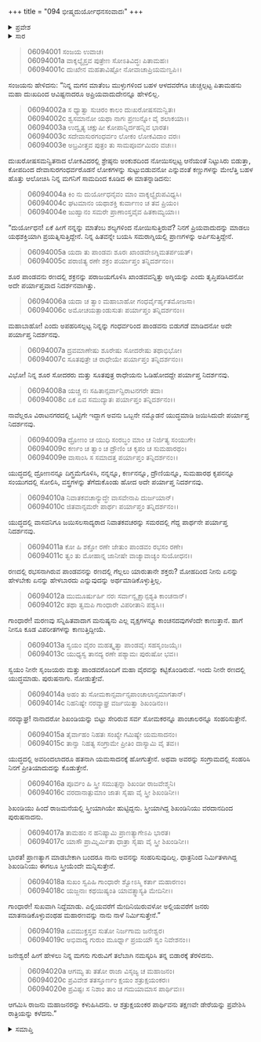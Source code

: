 +++
title = "094 ಭೀಷ್ಮದುರ್ಯೋಧನಸಂವಾದಃ"
+++

<details><summary>ಪ್ರವೇಶ</summary>


।।   ಓಂ ಓಂ ನಮೋ ನಾರಾಯಣಾಯ।।   ಶ್ರೀ ವೇದವ್ಯಾಸಾಯ ನಮಃ ।।

ಶ್ರೀ ಕೃಷ್ಣದ್ವೈಪಾಯನ ವೇದವ್ಯಾಸ ವಿರಚಿತ  

**ಶ್ರೀ ಮಹಾಭಾರತ**

**ಭೀಷ್ಮ ಪರ್ವ**

**ಭೀಷ್ಮವಧ ಪರ್ವ**

**ಅಧ್ಯಾಯ 94**

</details>

<details><summary>ಸಾರ</summary>

ಅರ್ಜುನನ ಪರಾಕ್ರಮಗಳನ್ನು ನೆನಪಿಸಿಕೊಡುತ್ತಾ “ಯುದ್ಧದಲ್ಲಿ ಅವರಿಂದಲಾದರೂ ಹತನಾಗಿ ಯಮಸಾದನಕ್ಕೆ ಹೋಗುತ್ತೇನೆ. ಅಥವಾ ಅವರನ್ನು ಸಂಗ್ರಾಮದಲ್ಲಿ ಸಂಹರಿಸಿ ನಿನಗೆ ಪ್ರೀತಿಯಾದುದನ್ನು ಕೊಡುತ್ತೇನೆ.” ಎಂದು ಭೀಷ್ಮನು ದುರ್ಯೋಧನನನ್ನು ಕಳುಹಿಸಿದುದು (1-20).


</details>


> 06094001 ಸಂಜಯ ಉವಾಚ।   
06094001a ವಾಕ್ಶಲ್ಯೈಸ್ತವ ಪುತ್ರೇಣ ಸೋಽತಿವಿದ್ಧಃ ಪಿತಾಮಹಃ।   
06094001c ದುಃಖೇನ ಮಹತಾವಿಷ್ಟೋ ನೋವಾಚಾಪ್ರಿಯಮಣ್ವಪಿ।।

ಸಂಜಯನು ಹೇಳಿದನು: “ನಿನ್ನ ಮಗನ ಮಾತೆಂಬ ಮುಳ್ಳುಗಳಿಂದ ಬಹಳ ಆಳದವರೆಗೂ ಚುಚ್ಚಲ್ಪಟ್ಟ ಪಿತಾಮಹನು ಮಹಾ ದುಃಖದಿಂದ ಆವಿಷ್ಟನಾದರೂ ಅಪ್ರಿಯವಾದುದೇನನ್ನೂ ಹೇಳಲಿಲ್ಲ.

> 06094002a ಸ ಧ್ಯಾತ್ವಾ ಸುಚಿರಂ ಕಾಲಂ ದುಃಖರೋಷಸಮನ್ವಿತಃ।   
06094002c ಶ್ವಸಮಾನೋ ಯಥಾ ನಾಗಃ ಪ್ರಣುನ್ನೋ ವೈ ಶಲಾಕಯಾ।।   
06094003a ಉದ್ವೃತ್ಯ ಚಕ್ಷುಷೀ ಕೋಪಾನ್ನಿರ್ದಹನ್ನಿವ ಭಾರತ।   
06094003c ಸದೇವಾಸುರಗಂಧರ್ವಂ ಲೋಕಂ ಲೋಕವಿದಾಂ ವರಃ।   
06094003e ಅಬ್ರವೀತ್ತವ ಪುತ್ರಂ ತು ಸಾಮಪೂರ್ವಮಿದಂ ವಚಃ।।

ದುಃಖರೋಷಸಮನ್ವಿತನಾದ ಲೋಕವಿದರಲ್ಲಿ ಶ್ರೇಷ್ಠನು ಅಂಕುಶದಿಂದ ನೋಯಿಸಲ್ಪಟ್ಟ ಆನೆಯಂತೆ ನಿಟ್ಟುಸಿರು ಬಿಡುತ್ತಾ, ಕೋಪದಿಂದ ದೇವಾಸುರಗಂಧರ್ವರೊಡನೆ ಲೋಕಗಳನ್ನು ಸುಟ್ಟುಬಿಡುವನೋ ಎನ್ನುವಂತೆ ಕಣ್ಣುಗಳನ್ನು ಮೇಲೆತ್ತಿ ಬಹಳ ಹೊತ್ತು ಆಲೋಚಿಸಿ ನಿನ್ನ ಮಗನಿಗೆ ಸಾಮದಿಂದ ಕೂಡಿದ ಈ ಮಾತನ್ನಾಡಿದನು:

> 06094004a ಕಿಂ ನು ದುರ್ಯೋಧನೈವಂ ಮಾಂ ವಾಕ್ಶಲ್ಯೈರುಪವಿಧ್ಯಸಿ।   
06094004c ಘಟಮಾನಂ ಯಥಾಶಕ್ತಿ ಕುರ್ವಾಣಂ ಚ ತವ ಪ್ರಿಯಂ।   
06094004e ಜುಹ್ವಾನಂ ಸಮರೇ ಪ್ರಾಣಾಂಸ್ತವೈವ ಹಿತಕಾಮ್ಯಯಾ।।

“ದುರ್ಯೋಧನ! ಏಕೆ ಹೀಗೆ ನನ್ನನ್ನು ಮಾತೆಂಬ ಶಲ್ಯಗಳಿಂದ ನೋಯಿಸುತ್ತಿರುವೆ? ನಿನಗೆ ಪ್ರಿಯವಾದುದನ್ನು ಮಾಡಲು ಯಥಶಕ್ತಿಯಾಗಿ ಪ್ರಯತ್ನಿಸುತ್ತಿದ್ದೇನೆ. ನಿನ್ನ ಹಿತವನ್ನೇ ಬಯಸಿ ಸಮರಾಗ್ನಿಯಲ್ಲಿ ಪ್ರಾಣಗಳನ್ನು ಅರ್ಪಿಸುತ್ತಿದ್ದೇನೆ.

> 06094005a ಯದಾ ತು ಪಾಂಡವಃ ಶೂರಃ ಖಾಂಡವೇಽಗ್ನಿಮತರ್ಪಯತ್।   
06094005c ಪರಾಜಿತ್ಯ ರಣೇ ಶಕ್ರಂ ಪರ್ಯಾಪ್ತಂ ತನ್ನಿದರ್ಶನಂ।।

ಶೂರ ಪಾಂಡವನು ರಣದಲ್ಲಿ ಶಕ್ರನನ್ನು ಪರಾಜಯಗೊಳಿಸಿ ಖಾಂಡವವನ್ನಿತ್ತು ಅಗ್ನಿಯನ್ನು ಎಂದು ತೃಪ್ತಿಪಡಿಸಿದನೋ ಅದೇ ಪರ್ಯಾಪ್ತವಾದ ನಿದರ್ಶನವಾಗಿತ್ತು.

> 06094006a ಯದಾ ಚ ತ್ವಾಂ ಮಹಾಬಾಹೋ ಗಂಧರ್ವೈರ್ಹೃತಮೋಜಸಾ।   
06094006c ಅಮೋಚಯತ್ಪಾಂಡುಸುತಃ ಪರ್ಯಾಪ್ತಂ ತನ್ನಿದರ್ಶನಂ।।

ಮಹಾಬಾಹೋ! ಎಂದು ಅಪಹರಿಸಲ್ಪಟ್ಟ ನಿನ್ನನ್ನು ಗಂಧರ್ವರಿಂದ ಪಾಂಡವನು ಬಿಡುಗಡೆ ಮಾಡಿದನೋ ಅದೇ ಪರ್ಯಾಪ್ತ ನಿದರ್ಶನವು.

> 06094007a ದ್ರವಮಾಣೇಷು ಶೂರೇಷು ಸೋದರೇಷು ತಥಾಭಿಭೋ।   
06094007c ಸೂತಪುತ್ರೇ ಚ ರಾಧೇಯೇ ಪರ್ಯಾಪ್ತಂ ತನ್ನಿದರ್ಶನಂ।।

ವಿಭೋ! ನಿನ್ನ ಶೂರ ಸೋದರರು ಮತ್ತು ಸೂತಪುತ್ರ ರಾಧೇಯನು ಓಡಿಹೋದದ್ದೇ ಪರ್ಯಾಪ್ತ ನಿದರ್ಶನವು.

> 06094008a ಯಚ್ಚ ನಃ ಸಹಿತಾನ್ಸರ್ವಾನ್ವಿರಾಟನಗರೇ ತದಾ।   
06094008c ಏಕ ಏವ ಸಮುದ್ಯಾತಃ ಪರ್ಯಾಪ್ತಂ ತನ್ನಿದರ್ಶನಂ।।

ನಾವೆಲ್ಲರೂ ವಿರಾಟನಗರದಲ್ಲಿ ಒಟ್ಟಿಗೇ ಇದ್ದಾಗ ಅವನು ಒಬ್ಬನೇ ನಮ್ಮೊಡನೆ ಯುದ್ಧಮಾಡಿ ಜಯಿಸಿದುದೇ ಪರ್ಯಾಪ್ತ ನಿದರ್ಶನವು.

> 06094009a ದ್ರೋಣಂ ಚ ಯುಧಿ ಸಂರಬ್ಧಂ ಮಾಂ ಚ ನಿರ್ಜಿತ್ಯ ಸಂಯುಗೇ।   
06094009c ಕರ್ಣಂ ಚ ತ್ವಾಂ ಚ ದ್ರೌಣಿಂ ಚ ಕೃಪಂ ಚ ಸುಮಹಾರಥಂ।   
06094009e ವಾಸಾಂಸಿ ಸ ಸಮಾದತ್ತ ಪರ್ಯಾಪ್ತಂ ತನ್ನಿದರ್ಶನಂ।।

ಯುದ್ಧದಲ್ಲಿ ದ್ರೋಣನನ್ನೂ ದಿಗ್ಭ್ರಮೆಗೊಳಿಸಿ, ನನ್ನನ್ನೂ, ಕರ್ಣನನ್ನೂ, ದ್ರೌಣಿಯನ್ನೂ, ಸುಮಹಾರಥ ಕೃಪನನ್ನೂ ಸಂಯುಗದಲ್ಲಿ ಸೋಲಿಸಿ, ವಸ್ತ್ರಗಳನ್ನು ತೆಗೆದುಕೊಂಡು ಹೋದ ಅದೇ ಪರ್ಯಾಪ್ತ ನಿದರ್ಶನವು.

> 06094010a ನಿವಾತಕವಚಾನ್ಯುದ್ಧೇ ವಾಸವೇನಾಪಿ ದುರ್ಜಯಾನ್।   
06094010c ಜಿತವಾನ್ಸಮರೇ ಪಾರ್ಥಃ ಪರ್ಯಾಪ್ತಂ ತನ್ನಿದರ್ಶನಂ।।

ಯುದ್ಧದಲ್ಲಿ ವಾಸವನಿಗೂ ಜಯಿಸಲಸಾದ್ಯರಾದ ನಿವಾತಕವಚರನ್ನು ಸಮರದಲ್ಲಿ ಗೆದ್ದ ಪಾರ್ಥನೇ ಪರ್ಯಾಪ್ತ ನಿದರ್ಶನವು.

> 06094011a ಕೋ ಹಿ ಶಕ್ತೋ ರಣೇ ಜೇತುಂ ಪಾಂಡವಂ ರಭಸಂ ರಣೇ।   
06094011c ತ್ವಂ ತು ಮೋಹಾನ್ನ ಜಾನೀಷೇ ವಾಚ್ಯಾವಾಚ್ಯಂ ಸುಯೋಧನ।।

ರಣದಲ್ಲಿ ರಭಸನಾಗಿರುವ ಪಾಂಡವನನ್ನು ರಣದಲ್ಲಿ ಗೆಲ್ಲಲು ಯಾರುತಾನೇ ಶಕ್ತರು? ಮೋಹದಿಂದ ನೀನು ಏನನ್ನು ಹೇಳಬೇಕು ಏನನ್ನು ಹೇಳಬಾರದು ಎನ್ನುವುದನ್ನು ಅರ್ಥಮಾಡಿಕೊಳ್ಳುತ್ತಿಲ್ಲ.

> 06094012a ಮುಮೂರ್ಷುರ್ಹಿ ನರಃ ಸರ್ವಾನ್ವೃಕ್ಷಾನ್ಪಶ್ಯತಿ ಕಾಂಚನಾನ್।   
06094012c ತಥಾ ತ್ವಮಪಿ ಗಾಂಧಾರೇ ವಿಪರೀತಾನಿ ಪಶ್ಯಸಿ।।

ಗಾಂಧಾರೇ! ಮರಣವು ಸನ್ನಿಹಿತವಾದಾಗ ಮನುಷ್ಯನು ಎಲ್ಲ ವೃಕ್ಷಗಳನ್ನೂ ಕಾಂಚನದವುಗಳೆಂದೇ ಕಾಣುತ್ತಾನೆ. ಹಾಗೆ ನೀನೂ ಕೂಡ ವಿಪರೀತಗಳನ್ನು ಕಾಣುತ್ತಿದ್ದೀಯೆ.

> 06094013a ಸ್ವಯಂ ವೈರಂ ಮಹತ್ಕೃತ್ವಾ ಪಾಂಡವೈಃ ಸಹಸೃಂಜಯೈಃ।   
06094013c ಯುಧ್ಯಸ್ವ ತಾನದ್ಯ ರಣೇ ಪಶ್ಯಾಮಃ ಪುರುಷೋ ಭವ।।

ಸ್ವಯಂ ನೀನೇ ಸೃಂಜಯರು ಮತ್ತು ಪಾಂಡವರೊಂದಿಗೆ ಮಹಾ ವೈರವನ್ನು ಕಟ್ಟಿಕೊಂಡಿರುವೆ. ಇಂದು ನೀನೇ ರಣದಲ್ಲಿ ಯುದ್ಧಮಾಡು. ಪುರುಷನಾಗು. ನೋಡುತ್ತೇವೆ.

> 06094014a ಅಹಂ ತು ಸೋಮಕಾನ್ಸರ್ವಾನ್ಸಪಾಂಚಾಲಾನ್ಸಮಾಗತಾನ್।   
06094014c ನಿಹನಿಷ್ಯೇ ನರವ್ಯಾಘ್ರ ವರ್ಜಯಿತ್ವಾ ಶಿಖಂಡಿನಂ।।

ನರವ್ಯಾಘ್ರ! ನಾನಾದರೋ ಶಿಖಂಡಿಯನ್ನು ಬಿಟ್ಟು ಸೇರಿರುವ ಸರ್ವ ಸೋಮಕರನ್ನೂ ಪಾಂಚಾಲರನ್ನೂ ಸಂಹರಿಸುತ್ತೇನೆ.

> 06094015a ತೈರ್ವಾಹಂ ನಿಹತಃ ಸಂಖ್ಯೇ ಗಮಿಷ್ಯೇ ಯಮಸಾದನಂ।   
06094015c ತಾನ್ವಾ ನಿಹತ್ಯ ಸಂಗ್ರಾಮೇ ಪ್ರೀತಿಂ ದಾಸ್ಯಾಮಿ ವೈ ತವ।।

ಯುದ್ಧದಲ್ಲಿ ಅವರಿಂದಲಾದರೂ ಹತನಾಗಿ ಯಮಸಾದನಕ್ಕೆ ಹೋಗುತ್ತೇನೆ. ಅಥವಾ ಅವರನ್ನು ಸಂಗ್ರಾಮದಲ್ಲಿ ಸಂಹರಿಸಿ ನಿನಗೆ ಪ್ರೀತಿಯಾದುದನ್ನು ಕೊಡುತ್ತೇನೆ.

> 06094016a ಪೂರ್ವಂ ಹಿ ಸ್ತ್ರೀ ಸಮುತ್ಪನ್ನಾ ಶಿಖಂಡೀ ರಾಜವೇಶ್ಮನಿ।   
06094016c ವರದಾನಾತ್ಪುಮಾಂ ಜಾತಃ ಸೈಷಾ ವೈ ಸ್ತ್ರೀ ಶಿಖಂಡಿನೀ।।

ಶಿಖಂಡಿಯು ಹಿಂದೆ ರಾಜಮನೆಯಲ್ಲಿ ಸ್ತ್ರೀಯಾಗಿಯೇ ಹುಟ್ಟಿದ್ದನು. ಸ್ತ್ರೀಯಾಗಿದ್ದ ಶಿಖಂಡಿನಿಯು ವರದಾನದಿಂದ ಪುರುಷನಾದನು.

> 06094017a ತಾಮಹಂ ನ ಹನಿಷ್ಯಾಮಿ ಪ್ರಾಣತ್ಯಾಗೇಽಪಿ ಭಾರತ।  
06094017c ಯಾಸೌ ಪ್ರಾಮ್ನಿರ್ಮಿತಾ ಧಾತ್ರಾ ಸೈಷಾ ವೈ ಸ್ತ್ರೀ ಶಿಖಂಡಿನೀ।।

ಭಾರತ! ಪ್ರಾಣತ್ಯಾಗ ಮಾಡಬೇಕಾಗಿ ಬಂದರೂ ನಾನು ಅವನನ್ನು ಸಂಹರಿಸುವುದಿಲ್ಲ. ಧಾತ್ರನಿಂದ ನಿರ್ಮಿತಳಾಗಿದ್ದ ಶಿಖಂಡಿನಿಯು ಈಗಲೂ ಸ್ತ್ರೀಯೆಂದೇ ಮನ್ನಿಸುತ್ತೇನೆ.

> 06094018a ಸುಖಂ ಸ್ವಪಿಹಿ ಗಾಂಧಾರೇ ಶ್ವೋಽಸ್ಮಿ ಕರ್ತಾ ಮಹಾರಣಂ।   
06094018c ಯಜ್ಜನಾಃ ಕಥಯಿಷ್ಯಂತಿ ಯಾವತ್ಸ್ಥಾಸ್ಯತಿ ಮೇದಿನೀ।।

ಗಾಂಧಾರೇ! ಸುಖವಾಗಿ ನಿದ್ದೆಮಾಡು. ಎಲ್ಲಿಯವರೆಗೆ ಮೇದಿನಿಯಿರುವಳೋ ಅಲ್ಲಿಯವರೆಗೆ ಜನರು ಮಾತನಾಡಿಕೊಳ್ಳುವಂಥಹ ಮಹಾರಣವನ್ನು ನಾನು ನಾಳೆ ನಿರ್ಮಿಸುತ್ತೇನೆ.”

> 06094019a ಏವಮುಕ್ತಸ್ತವ ಸುತೋ ನಿರ್ಜಗಾಮ ಜನೇಶ್ವರ।   
06094019c ಅಭಿವಾದ್ಯ ಗುರುಂ ಮೂರ್ಧ್ನಾ ಪ್ರಯಯೌ ಸ್ವಂ ನಿವೇಶನಂ।।

ಜನೇಶ್ವರ! ಹೀಗೆ ಹೇಳಲು ನಿನ್ನ ಮಗನು ಗುರುವಿಗೆ ತಲೆಬಾಗಿ ನಮಸ್ಕರಿಸಿ ತನ್ನ ಬಿಡಾರಕ್ಕೆ ತೆರಳಿದನು.

> 06094020a ಆಗಮ್ಯ ತು ತತೋ ರಾಜಾ ವಿಸೃಜ್ಯ ಚ ಮಹಾಜನಂ।   
06094020c ಪ್ರವಿವೇಶ ತತಸ್ತೂರ್ಣಂ ಕ್ಷಯಂ ಶತ್ರುಕ್ಷಯಂಕರಃ।   
06094020e ಪ್ರವಿಷ್ಟಃ ಸ ನಿಶಾಂ ತಾಂ ಚ ಗಮಯಾಮಾಸ ಪಾರ್ಥಿವಃ।।

ಆಗಮಿಸಿ ರಾಜನು ಮಹಾಜನರನ್ನು ಕಳುಹಿಸಿದನು. ಆ ಶತ್ರುಕ್ಷಯಂಕರ ಪಾರ್ಥಿವನು ತಕ್ಷಣವೇ ಡೇರೆಯನ್ನು ಪ್ರವೇಶಿಸಿ ರಾತ್ರಿಯನ್ನು ಕಳೆದನು.”


<details><summary>ಸಮಾಪ್ತಿ</summary>


ಇತಿ ಶ್ರೀ ಮಹಾಭಾರತೇ ಭೀಷ್ಮ ಪರ್ವಣಿ ಭೀಷ್ಮವಧ ಪರ್ವಣಿ ಭೀಷ್ಮದುರ್ಯೋಧನಸಂವಾದೇ ಚತುನವತಿತಮೋಽಧ್ಯಾಯಃ।।  
ಇದು ಶ್ರೀ ಮಹಾಭಾರತದಲ್ಲಿ ಭೀಷ್ಮ ಪರ್ವದಲ್ಲಿ ಭೀಷ್ಮವಧ ಪರ್ವದಲ್ಲಿ ಭೀಷ್ಮದುರ್ಯೋಧನಸಂವಾದ ಎನ್ನುವ ತೊಂಭತ್ನಾಲ್ಕನೇ ಅಧ್ಯಾಯವು.


</details>
